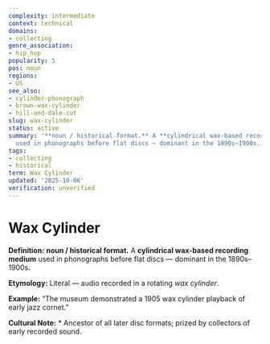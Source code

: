 ```yaml
---
complexity: intermediate
context: technical
domains:
- collecting
genre_association:
- hip_hop
popularity: 5
pos: noun
regions:
- US
see_also:
- cylinder-phonograph
- brown-wax-cylinder
- hill-and-dale-cut
slug: wax-cylinder
status: active
summary: '**noun / historical format.** A **cylindrical wax-based recording medium**
  used in phonographs before flat discs — dominant in the 1890s–1900s.'
tags:
- collecting
- historical
term: Wax Cylinder
updated: '2025-10-06'
verification: unverified
---
```


# Wax Cylinder

**Definition:** **noun / historical format.** A **cylindrical wax-based recording medium** used in phonographs before flat discs — dominant in the 1890s–1900s.

**Etymology:** Literal — audio recorded in a rotating *wax cylinder*.

**Example:** “The museum demonstrated a 1905 wax cylinder playback of early jazz cornet.”

**Cultural Note:** * Ancestor of all later disc formats; prized by collectors of early recorded sound.

